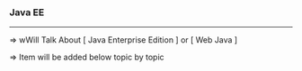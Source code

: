 ### Java EE
*****
   => wWill Talk About [ Java Enterprise Edition ] or [ Web Java ]
   
   => Item will be added below topic by topic

